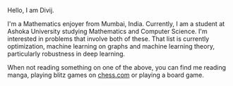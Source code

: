 Hello, I am Divij.

I'm a Mathematics enjoyer from Mumbai, India. Currently, I am a student at Ashoka University studying Mathematics and Computer Science. I'm interested in problems that involve both of these. That list is currently optimization, machine learning on graphs and machine learning theory, particularly robustness in deep learning.

When not reading something on one of the above, you can find me reading manga, playing blitz games on [chess.com](https://www.chess.com/member/divij2003) or playing a board game.

<!-- Write your biography here. Tell the world about yourself. Link to your favorite [subreddit](http://reddit.com). You can put a picture in, too. The code is already in, just name your picture `prof_pic.jpg` and put it in the `img/` folder.

Put your address / P.O. box / other info right below your picture. You can also disable any these elements by editing `profile` property of the YAML header of your `_pages/about.md`. Edit `_bibliography/papers.bib` and Jekyll will render your [publications page](/al-folio/publications/) automatically.

Link to your social media connections, too. This theme is set up to use [Font Awesome icons](https://fontawesome.com/) and [Academicons](https://jpswalsh.github.io/academicons/), like the ones below. Add your Facebook, Twitter, LinkedIn, Google Scholar, or just disable all of them. -->

